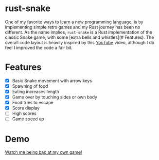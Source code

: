 # rust-snake

One of my favorite ways to learn a new programming language, is by implementing simple retro games and my Rust journey  has been no different. As the name implies, `rust-snake` is a Rust implementation of the classic Snake game, with some [extra bells and whistles](# Features). The overall code layout is heavily inspired by this [YouTube](https://www.youtube.com/watch?v=DnT_7M7L7vo) video, although I do feel I improved the code a fair bit.

# Features

- [x] Basic Snake movement with arrow keys
- [x] Spawning of food
- [x] Eating increases length
- [x] Game over by touching sides or own body
- [x] Food tries to escape
- [x] Score display
- [ ] High scores
- [ ] Game speed up

# Demo

[Watch me being bad at my own game!](https://github.com/BenDeJonge/rust-snake/tree/develop/assets/rust-snake.gif)